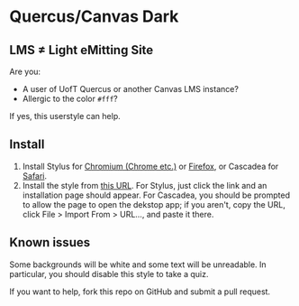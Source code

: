 # Quercus/Canvas Dark

## LMS ≠ Light eMitting Site

Are you:

- A user of UofT Quercus or another Canvas LMS instance?
- Allergic to the color `#fff`?

If yes, this userstyle can help.

## Install

1. Install Stylus for [Chromium (Chrome etc.)](https://chrome.google.com/webstore/detail/stylus/clngdbkpkpeebahjckkjfobafhncgmne?hl=en) or [Firefox](https://addons.mozilla.org/en-CA/firefox/addon/styl-us/), or Cascadea for [Safari](https://cascadea.app/).
2. Install the style from [this URL](https://github.com/ThatsJustCheesy/Canvas-Dark/raw/master/canvas_dark.user.css). For Stylus, just click the link and an installation page should appear. For Cascadea, you should be prompted to allow the page to open the dekstop app; if you aren't, copy the URL, click File > Import From > URL…, and paste it there.

## Known issues

Some backgrounds will be white and some text will be unreadable. In particular, you should disable this style to take a quiz.

If you want to help, fork this repo on GitHub and submit a pull request.
